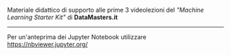 Materiale didattico di supporto alle prime 3 videolezioni del *"Machine Learning Starter Kit"* di **DataMasters.it**

-----
Per un'anteprima dei Jupyter Notebook utilizzare https://nbviewer.jupyter.org/
